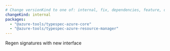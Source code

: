 ```yaml
---
# Change versionKind to one of: internal, fix, dependencies, feature, deprecation, breaking
changeKind: internal
packages:
  - "@azure-tools/typespec-azure-core"
  - "@azure-tools/typespec-azure-resource-manager"
---
```


Regen signatures with new interface
